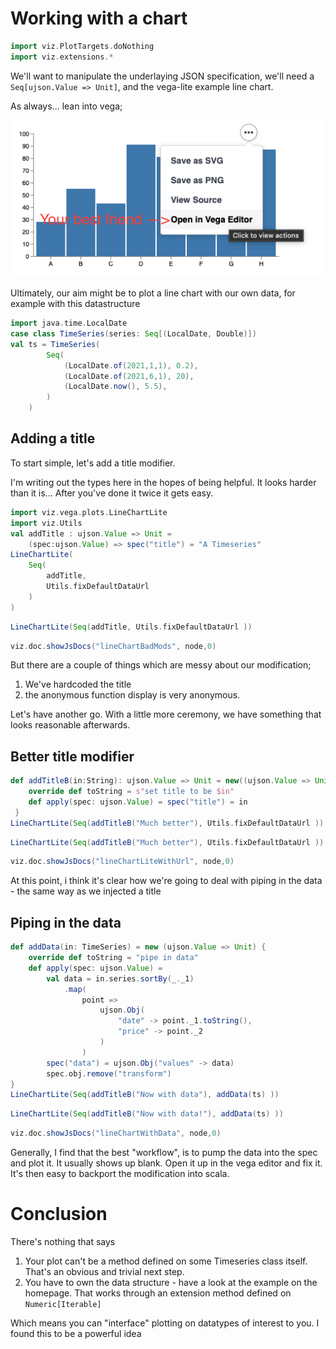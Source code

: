 # Working with a chart

```scala mdoc:invisible:reset
import viz.PlotTargets.doNothing
import viz.extensions.*
```
We'll want to manipulate the underlaying JSON specification, we'll need a ```Seq[ujson.Value => Unit]```, and the vega-lite example line chart. 

As always... lean into vega;

![The Vega Editor](../assets/vegaEditor.png)

Ultimately, our aim might be to plot a line chart with our own data, for example with this datastructure

```scala mdoc
import java.time.LocalDate
case class TimeSeries(series: Seq[(LocalDate, Double)])
val ts = TimeSeries(
        Seq(            
            (LocalDate.of(2021,1,1), 0.2), 
            (LocalDate.of(2021,6,1), 20),
            (LocalDate.now(), 5.5), 
        )
    )
```

## Adding a title
To start simple, let's add a title modifier. 

I'm writing out the types here in the hopes of being helpful. It looks harder than it is... After you've done it twice it gets easy. 
```scala mdoc
import viz.vega.plots.LineChartLite
import viz.Utils
val addTitle : ujson.Value => Unit = 
    (spec:ujson.Value) => spec("title") = "A Timeseries"
LineChartLite(
    Seq(
        addTitle, 
        Utils.fixDefaultDataUrl 
    )
)
```

```scala mdoc:vegaspec:lineChartBadMods
LineChartLite(Seq(addTitle, Utils.fixDefaultDataUrl ))
```
```scala mdoc:js:invisible
viz.doc.showJsDocs("lineChartBadMods", node,0)
```
But there are a couple of things which are messy about our modification;
1. We've hardcoded the title
2. the anonymous function display is very anonymous. 

Let's have another go. With a little more ceremony, we have something that looks reasonable afterwards.

## Better title modifier

```scala mdoc
def addTitleB(in:String): ujson.Value => Unit = new((ujson.Value => Unit)) {
    override def toString = s"set title to be $in"
    def apply(spec: ujson.Value) = spec("title") = in
 }
LineChartLite(Seq(addTitleB("Much better"), Utils.fixDefaultDataUrl ))
```

```scala mdoc:vegaspec:lineChartLiteWithUrl
LineChartLite(Seq(addTitleB("Much better"), Utils.fixDefaultDataUrl ))
```
```scala mdoc:js:invisible
viz.doc.showJsDocs("lineChartLiteWithUrl", node,0)
```
At this point, i think it's clear how we're going to deal with piping in the data - the same way as we injected a title

## Piping in the data

```scala mdoc
def addData(in: TimeSeries) = new (ujson.Value => Unit) {
    override def toString = "pipe in data" 
    def apply(spec: ujson.Value) =    
        val data = in.series.sortBy(_._1)
            .map(
                point => 
                    ujson.Obj(
                        "date" -> point._1.toString(), 
                        "price" -> point._2
                    )
                )
        spec("data") = ujson.Obj("values" -> data)
        spec.obj.remove("transform")
}
LineChartLite(Seq(addTitleB("Now with data"), addData(ts) ))
```

```scala mdoc:vegaspec:lineChartWithData
LineChartLite(Seq(addTitleB("Now with data!"), addData(ts) ))
```
```scala mdoc:js:invisible
viz.doc.showJsDocs("lineChartWithData", node,0)
```

Generally, I find that the best "workflow", is to pump the data into the spec and plot it. It usually shows up blank. Open it up in the vega editor and fix it. It's then easy to backport the modification into scala. 

# Conclusion
There's nothing that says 

1. Your plot can't be a method defined on some Timeseries class itself. That's an obvious and trivial next step.
1. You have to own the data structure - have a look at the example on the homepage. That works through an extension method defined on ```Numeric[Iterable]```

Which means you can "interface" plotting on datatypes of interest to you. I found this to be a powerful idea